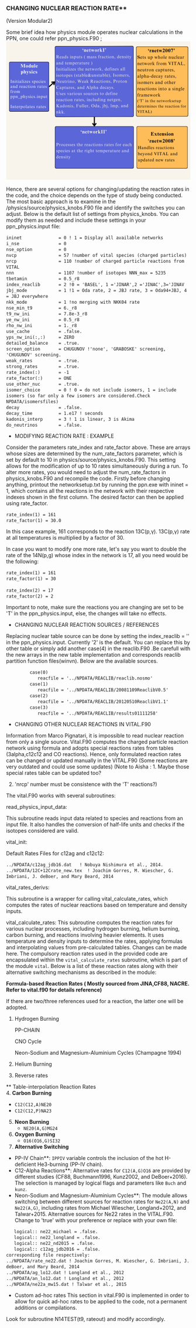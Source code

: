 ### CHANGING NUCLEAR REACTION RATE**

(Version Modular2)

Some brief idea how physics module operates nuclear calculations in the PPN, one could refer ppn_physics.F90 ; 
![ppn](ppnb.png)











Hence, there are several options for changing/updating the reaction rates in the code, and the choice depends on the type of study being conducted. The most basic approach is to examine in the /physics/source/physics_knobs.F90 file and identify the switches you can adjust. Below is the default list of settings from physics_knobs. You can modify them as needed and include these settings in your ppn_physics.input file:
```
ininet              = 0 ! 1 = Display all available networks
i_nse               = 0
nse_option          = 0
nvcp                = 57 !number of vital species (charged particles)
nrcp                = 110 !number of charged particle reactions from VITAL
nnn                 = 1107 !number of isotopes NNN_max = 5235 
tbetamin            = 0.5_r8
index_reaclib       = 2 !0 = 'BASEL', 1 ='JINAR',2 ='JINAC',3='JINAV
jbj_mode            = 1 !1 = Oda rate, 2 = JBJ rate, 3 = Oda94+JBJ, 4 = JBJ everywhere
nkk_mode            = 1 !no merging with NKK04 rate 
nse_min_t9          = 6._r8
t9_nw_ini           = 7.8e-3_r8
ye_nw_ini           = 0.5_r8
rho_nw_ini          = 1._r8
use_cache           = .false.
yps_nw_ini(:,:)     = ZERO
detailed_balance    = .true.
screen_option       = CHUGUNOV !'none', 'GRABOSKE' screening, 'CHUGUNOV' screening.
weak_rates          = .true.
strong_rates        = .true.
rate_index(:)       = -1
rate_factor(:)      = ONE
use_other_nuc       = .true.
isomer_choice       = 0 ! 0 = do not include isomers, 1 = include isomers (so far only a few isomers are considered.Check NPDATA/isomersfiles)
decay               = .false.
decay_time          = 1.e17 ! seconds
kadonis_interp      = 3 ! 1 is linear, 3 is Akima
do_neutrinos        = .false.
```
- MODIFYING REACTION RATE : EXAMPLE 

Consider the parameters rate_index and rate_factor  above. These are arrays whose sizes are determined by the num_rate_factors parameter, which is set by default to 10 in physics/source/physics_knobs.F90. 
This setting allows for the modification of up to 10 rates simultaneously during a run. To alter more rates, you would need to adjust the num_rate_factors in physics_knobs.F90 and recompile the code.
Firstly before changing anything, printout the networksetup.txt by running the ppn.exe with ininet = 1, which contains all the reactions in the network with their respective indexes shown in the first column. 
The desired factor can then be applied using rate_factor.
```
rate_index(1) = 161
rate_factor(1) = 30.0
```
In this case example, 161 corresponds to the reaction 13C(p,γ).
13C(p,γ) rate at all temperatures is multiplied by a factor of 30.

In case you want to modify one more rate, let's say  you want to double the rate of the 14N(p,g) whose index in the network is 17, all you need would be the following:
```
rate_index(1) = 161 
rate_factor(1) = 30
     
rate_index(2) = 17 
rate_factor(2) = 2
```
Important to note, make sure the reactions you are changing are set to be 'T' in the ppn_physics.input, else, the changes will take no effects.

- CHANGING NUCLEAR REACTION SOURCES / REFERENCES 

Replacing nuclear table source can be done by setting the index_reaclib = '' in the ppn_physics.input. Currently '2' is the default. You can replace this by other table or simply add another case(4) in the reaclib.F90 .Be carefull with the new arrays in the new table implementation and corresponds reaclib partition function files(winvn). Below are the available sources.
```
         case(0)
            reacfile = '../NPDATA/REACLIB/reaclib.nosmo'
         case(1)
            reacfile = '../NPDATA/REACLIB/20081109ReaclibV0.5'
         case(2)
            reacfile = '../NPDATA/REACLIB/20120510ReaclibV1.1'
         case(3)
            reacfile = '../NPDATA/REACLIB/results01111258'
```


- CHANGING OTHER NUCLEAR REACTIONS IN VITAL.F90 

Information from Marco Pignatari, it is impossible to read nuclear reaction from only a single source. Vital.F90 computes the charged particle reaction network using formula and adopts special reactions rates from tables (3alpha,c12c12 and CO reactions). Hence, only formulated reaction rates can be changed or updated manually in the VITAL.F90 (Some reactions are very outdated and could use some updates)
(Note to Aisha : 1. Maybe those special rates table can be updated too?

2. 'nrcp' number must be consistence with the 'T' reactions?)

The vital.F90 works with several subroutines:

read_physics_input_data:

This subroutine reads input data related to species and reactions from an input file. It also handles the conversion of half-life units and checks if the isotopes considered are valid.

vital_init:

Default Rates Files for c12ag and c12c12:
```
../NPDATA/c12ag_jdb16.dat   ! Nobuya Nishimura et al., 2014.
../NPDATA/12C+12Crate_new.tex  ! Joachim Gorres, M. Wiescher, G. Imbriani, J. deBoer, and Mary Beard, 2014
```

vital_rates_derivs:

This subroutine is a wrapper for calling vital_calculate_rates, which computes the rates of nuclear reactions based on temperature and density inputs.

vital_calculate_rates:
This subroutine computes the reaction rates for various nuclear processes, including hydrogen burning, helium burning, carbon burning, and reactions involving heavier elements. It uses temperature and density inputs to determine the rates, applying formulas and interpolating values from pre-calculated tables. Changes can be made here.
The compulsory reaction rates used in the provided code are encapsulated within the `vital_calculate_rates` subroutine, which is part of the module `vital`. Below is a list of these reaction rates along with their alternative switching mechanisms as described in the module:

**Formula-based Reaction Rates ( Mostly sourced from JINA,CF88, NACRE. Refer to vital.f90 for details reference)**

If there are two/three references used for a reaction, the latter one will be adopted.
1. Hydrogen Burning

   PP-CHAIN

   CNO Cycle

   Neon-Sodium and Magnesium-Aluminium Cycles (Champagne 1994)
3. Helium Burning
4. Reverse rates

** Table-interpolation Reaction Rates   
4. **Carbon Burning**
   - `C12(C12,A)NE20` 
   - `C12(C12,P)NA23` 
5. **Neon Burning**
   - `NE20(A,G)MG24` 
6. **Oxygen Burning**
   - `O16(O16,G)SI32`
7. **Alternative Switching**
- PP-IV Chain**: `IPPIV` variable controls the inclusion of the hot H-deficient He3-burning (PP-IV chain).
- C12-Alpha Reactions**: Alternative rates for `C12(A,G)O16` are provided by different studies (CF88, Buchmann1996, Kunz2002, and DeBoer+2016). The selection is managed by logical flags and parameters like `Buch` and `kunz`.
- Neon-Sodium and Magnesium-Aluminium Cycles**: The module allows switching between different sources for reaction rates for `Ne22(A,N)` and `Ne22(A,G)`, including rates from Michael Wiescher, Longland+2012, and Talwar+2015. 
Alternative sources for Ne22 rates in the VITAL.F90. Change to 'true' with your preference or replace with your own file: 
```
   logical:: ne22_michael = .false.
   logical:: ne22_longland = .false.
   logical:: ne22_nd2015 = .false.
   logical:: c12ag_jdb2016 = .false.
corresponding file respectively:
../NPDATA/rate_ne22.dat ! Joachim Gorres, M. Wiescher, G. Imbriani, J. deBoer, and Mary Beard, 2014
../NPDATA/ag_lo12.dat ! Longland et al., 2012
../NPDATA/an_lo12.dat ! Longland et al., 2012
../NPDATA/ne22a_mw15.dat ! Talwar et al., 2015
```

- Custom ad-hoc rates
This section in vital.F90 is implemented in order to allow for quick ad-hoc rates
to be applied to the code, not a permanent additions or compilations.

Look for subroutine N14TEST(t9, rateout) and modify accordingly.

